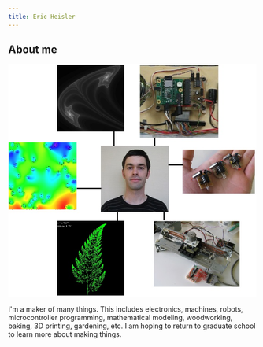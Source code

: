 ```yaml
---
title: Eric Heisler
---
```


## About me

![](images/aboutpic.jpg)

I'm a maker of many things. This includes electronics, machines, robots, microcontroller programming, mathematical modeling, woodworking, baking, 3D printing, gardening, etc. I am hoping to return to graduate school to learn more about making things.